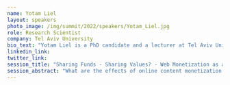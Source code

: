 ```yaml
---
name: Yotam Liel
layout: speakers
photo_image: /img/summit/2022/speakers/Yotam_Liel.jpg
role: Research Scientist
company: Tel Aviv University
bio_text: "Yotam Liel is a PhD candidate and a lecturer at Tel Aviv University. His research interests focus on studying human behavior in digital environments, ranging from online content consumption to Human-AI interaction and conformity to algorithmic advice. His research has won several awards. Prior to his PhD studies, he worked as a product manager and head of digital in several start-up companies."
linkedin_link:
twitter_link:
session_title: "Sharing Funds - Sharing Values? - Web Monetization as a catalyst for social change"
session_abstract: "What are the effects of online content monetization models on users' behavior and content consumption choices? Does users' awareness that their browsing time actively funds creators make them become more socially aware consumers? And how might Web Monetization help grassroots initiatives and activists who struggle with “converting” users from clicks to monetary support for their content and causes? In the past few months, we conducted several behavioral studies to examine these questions (and a few more) as part of a research project supported by Grant for the Web. Our project—informed by theories from cognitive and social psychology and studies on the role of online civic engagement in the last decade—investigates if joining web monetization initiatives and actively supporting web monetized content affects the pattern of users' online activism. The session will focus on presenting the studies and sharing the results and the lessons we learned. Our findings so far show that people are, in fact, mindful of the values and beliefs of the creators and outlets of the content they consume. We also learned that people see online content consumption as a means to support causes and creators they care for and that increased awareness of the monetization of online content affects people's willingness to consume content associated with societal and ideological causes."
---
```


